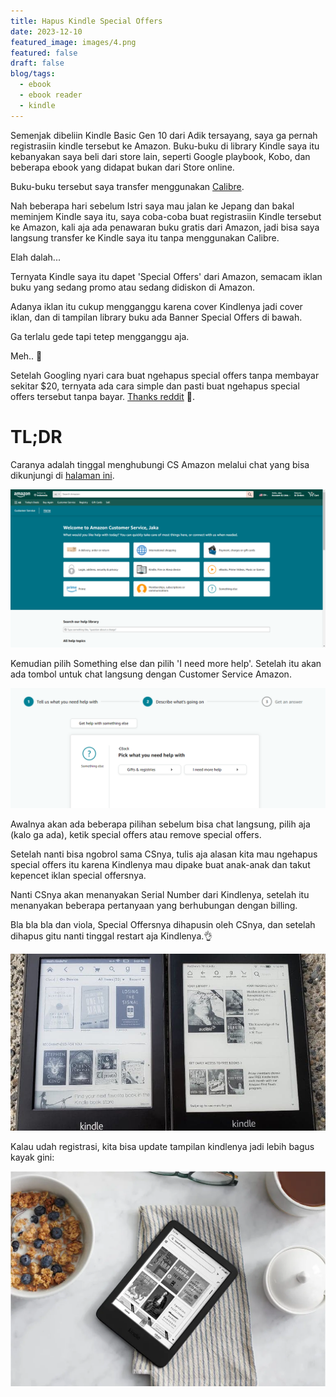 ```yaml
---
title: Hapus Kindle Special Offers
date: 2023-12-10
featured_image: images/4.png
featured: false
draft: false
blog/tags:
  - ebook
  - ebook reader
  - kindle
---
```

Semenjak dibeliin Kindle Basic Gen 10 dari Adik tersayang, saya ga pernah registrasiin kindle tersebut ke Amazon. Buku-buku di library Kindle saya itu kebanyakan saya beli dari store lain, seperti Google playbook, Kobo, dan beberapa ebook yang didapat bukan dari Store online. 

Buku-buku tersebut saya transfer menggunakan [Calibre](https://calibre-ebook.com/). 

Nah beberapa hari sebelum Istri saya mau jalan ke Jepang dan bakal meminjem Kindle saya itu, saya coba-coba buat registrasiin Kindle tersebut ke Amazon, kali aja ada penawaran buku gratis dari Amazon, jadi bisa saya langsung transfer ke Kindle saya itu tanpa menggunakan Calibre.

Elah dalah... 

Ternyata Kindle saya itu dapet 'Special Offers' dari Amazon, semacam iklan buku yang sedang promo atau sedang didiskon di Amazon. 

Adanya iklan itu cukup mengganggu karena cover Kindlenya jadi cover iklan, dan di tampilan library buku ada Banner Special Offers di bawah. 

Ga terlalu gede tapi tetep mengganggu aja. 

Meh.. 🤬

Setelah Googling nyari cara buat ngehapus special offers tanpa membayar sekitar $20, ternyata ada cara simple dan pasti buat ngehapus special offers tersebut tanpa bayar. [Thanks reddit](https://old.reddit.com/r/kindle/comments/8qx742/removing_ads_the_easy_way/) 🫣.

# TL;DR

Caranya adalah tinggal menghubungi CS Amazon melalui chat yang bisa dikunjungi di [halaman ini](https://www.amazon.com/hz/contact-us/foresight/hubgateway).

![Halaman contact us Amazon](images/1.png)

Kemudian pilih Something else dan pilih 'I need more help'. Setelah itu akan ada tombol untuk chat langsung dengan Customer Service Amazon. 

![Tombol untuk chat langsung dengan CS Amazon](images/2.png)

Awalnya akan ada beberapa pilihan sebelum bisa chat langsung, pilih aja (kalo ga ada), ketik special offers atau remove special offers. 

Setelah nanti bisa ngobrol sama CSnya, tulis aja alasan kita mau ngehapus special offers itu karena Kindlenya mau dipake buat anak-anak dan takut kepencet iklan special offersnya.

Nanti CSnya akan menanyakan Serial Number dari Kindlenya, setelah itu menanyakan beberapa pertanyaan yang berhubungan dengan billing. 

Bla bla bla dan viola, Special Offersnya dihapusin oleh CSnya, dan setelah dihapus gitu nanti tinggal restart aja Kindlenya.👌

![Berikut ini tampilan (sebelah kiri) library kalau ada special offersnya dan yang kanan tampilan belum diregistrasi](images/3.png)

Kalau udah registrasi, kita bisa update tampilan kindlenya jadi lebih bagus kayak gini:

![Amazon Kindle](images/4.png)
